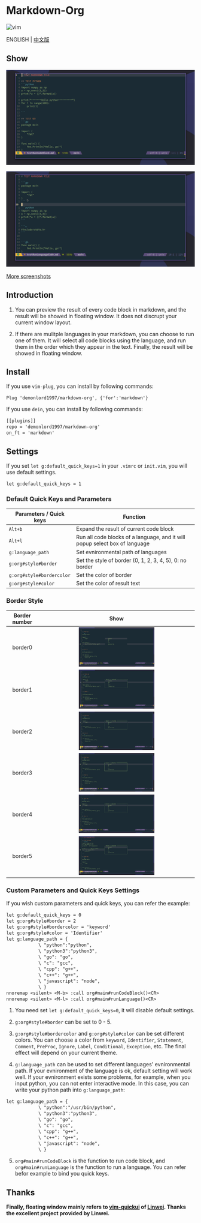 # Markdown-Org

![vim](https://img.shields.io/badge/vim-neovim-red)

ENGLISH  |  [中文版](./README_cn.md)

## Show

![codeblock](./screenshot/markdown-org-codeblock.gif)

![language](./screenshot/markdown-org-language.gif)

[More screenshots](./screenshot)
## Introduction

1. You can preview the result of every code block in markdown, and the result will be showed in floating window. It does not discrupt your current window layout.

2. If there are mulitple languages in your markdown, you can choose to run one of them. It will select all code blocks using the language, and run them in the order which they appear in the text. Finally, the result will be showed in floating window.

## Install

If you use `vim-plug`, you can install by following commands:
```vim
Plug 'demonlord1997/markdown-org', {'for':'markdown'}
```

If you use `dein`, you can install by following commands:
```vim
[[plugins]]
repo = 'demonlord1997/markdown-org'
on_ft = 'markdown'
```

## Settings

If you set `let g:default_quick_keys=1` in your `.vimrc` or `init.vim`, you will use default settings.
```vim
let g:default_quick_keys = 1
```

### Default Quick Keys and Parameters
| Parameters / Quick keys   | Function                                                                    |
|---------------------------|-----------------------------------------------------------------------------|
| `Alt+b`                   | Expand the result of current code block                                     |
| `Alt+l`                   | Run all code blocks of a language, and it will popup select box of language |
| `g:language_path`         | Set evnironmental path of languages                                         |
| `g:org#style#border`      | Set the style of border (0, 1, 2, 3, 4, 5), 0: no border                    |
| `g:org#style#bordercolor` | Set the color of border                                                     |
| `g:org#style#color`       | Set the color of result text                                                |
### Border Style

| Border number |                                     Show                                     |
|:-------------:|:----------------------------------------------------------------------------:|
|    border0    | <img src="./screenshot/border0.png" alt="border0" height="50%" width="50%" /> |
|    border1    | <img src="./screenshot/border1.png" alt="border1" height="50%" width="50%" /> |
|    border2    | <img src="./screenshot/border2.png" alt="border2" height="50%" width="50%" /> |
|    border3    | <img src="./screenshot/border3.png" alt="border3" height="50%" width="50%" /> |
|    border4    | <img src="./screenshot/border4.png" alt="border4" height="50%" width="50%" /> |
|    border5    | <img src="./screenshot/border5.png" alt="border5" height="50%" width="50%" /> |

### Custom Parameters and Quick Keys Settings
If you wish custom parameters and quick keys, you can refer the example:

```vim
let g:default_quick_keys = 0
let g:org#style#border = 2
let g:org#style#bordercolor = 'keyword'
let g:org#style#color = 'Identifier'
let g:language_path = {
            \ "python":"python",
            \ "python3":"python3",
            \ "go": "go",
            \ "c": "gcc",
            \ "cpp": "g++",
            \ "c++": "g++",
            \ "javascript": "node",
            \ }
nnoremap <silent> <M-b> :call org#main#runCodeBlock()<CR>
nnoremap <silent> <M-l> :call org#main#runLanguage()<CR>
```

1. You need set `let g:default_quick_keys=0`, it will disable default settings.

2. `g:org#style#border` can be set to 0 - 5.

3. `g:org#style#bordercolor` and `g:org#style#color` can be set different colors. You can choose a color from `keyword`, `Identifier`, `Statement`, `Comment`, `PreProc`, `Ignore`, `Label`, `Conditional`, `Exception`, etc. The final effect will depend on your current theme.

4. `g:language_path` can be used to set different languages' evnironmental path. If your evnironment of the language is ok, default setting will work well. If your evnironment exists some problems, for example, when you input python, you can not enter interactive mode. In this case, you can write your python path into `g:language_path`:

```vim
let g:language_path = {
            \ "python":"/usr/bin/python",
            \ "python3":"python3",
            \ "go": "go",
            \ "c": "gcc",
            \ "cpp": "g++",
            \ "c++": "g++",
            \ "javascript": "node",
            \ }
```

5. `org#main#runCodeBlock` is the function to run code block, and `org#main#runLanguage` is the function to run a language. You can refer befor example to bind you quick keys.

## Thanks

**Finally, floating window mainly refers to [vim-quickui](https://github.com/skywind3000/vim-quickui) of [Linwei](https://github.com/skywind3000). Thanks the excellent project provided by Linwei.**


